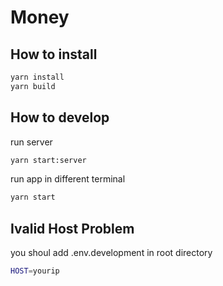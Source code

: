 Money
=====

How to install
-------
```bash
yarn install
yarn build
```

How to develop
-------
run server
```bash
yarn start:server
```
run app in different terminal
```bash
yarn start
```

Ivalid Host Problem
-------
you shoul add .env.development in root directory
```bash
HOST=yourip
```
